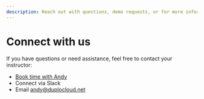 ```yaml
---
description: Reach out with questions, demo requests, or for more information
---
```


# Connect with us

If you have questions or need assistance, feel free to contact your instructor:

* [Book time with Andy](https://calendly.com/andy-duplocloud)&#x20;
* Connect via Slack&#x20;
* Email andy@duplocloud.net
